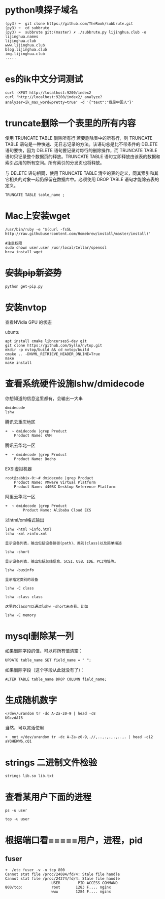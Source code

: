 # python嗅探子域名

```
(py3) ➜  git clone https://github.com/TheRook/subbrute.git
(py3) ➜  cd subbrute
(py3) ➜  subbrute git:(master) ✗ ./subbrute.py lijinghua.club -o lijinghua.names
lijinghua.club
www.lijinghua.club
blog.lijinghua.club
img.lijinghua.club
·····
```



# es的ik中文分词测试

```
curl -XPUT http://localhost:9200/index2
curl 'http://localhost:9200/index2/_analyze?analyzer=ik_max_word&pretty=true' -d '{"text":"我是中国人"}'
```



# truncate删除一个表里的所有内容

使用 TRUNCATE TABLE 删除所有行
若要删除表中的所有行，则 TRUNCATE TABLE 语句是一种快速、无日志记录的方法。该语句总是比不带条件的 DELETE 语句要快，因为 DELETE 语句要记录对每行的删除操作，而 TRUNCATE TABLE 语句只记录整个数据页的释放。TRUNCATE TABLE 语句立即释放由该表的数据和索引占用的所有空间。所有索引的分发页也将释放。

与 DELETE 语句相同，使用 TRUNCATE TABLE 清空的表的定义，同其索引和其它相关的对象一起仍保留在数据库中。必须使用 DROP TABLE 语句才能除去表的定义。

```
TRUNCATE TABLE table_name ;
```

# Mac上安装wget



```
/usr/bin/ruby -e "$(curl -fsSL http://raw.githubusercontent.com/Homebrew/install/master/install)"

#注意权限
sudo chown user.user /usr/local/Cellar/openssl
brew install wget

```

# ~~安装pip新姿势~~

```
python get-pip.py
```



# 安装nvtop

查看NVidia GPU 的状态

ubuntu 

```
apt install cmake libncurses5-dev git
git clone https://github.com/Syllo/nvtop.git
mkdir -p nvtop/build && cd nvtop/build
cmake .. -DNVML_RETRIEVE_HEADER_ONLINE=True
make
make install 
```

# 查看系统硬件设施lshw/dmidecode

你想知道的信息这里都有，会输出一大串

```
dmidecode
lshw
```

腾讯云重庆地区

```
➜  ~ dmidecode |grep Product
	Product Name: KVM
```

腾讯云华北一区

```
➜  ~ dmidecode |grep Product
	Product Name: Bochs
```

EXSI虚拟机器

```
root@zabbix-0:~# dmidecode |grep Product
	Product Name: VMware Virtual Platform
	Product Name: 440BX Desktop Reference Platform
```

阿里云华北一区

```
➜  ~ dmidecode |grep Product
        Product Name: Alibaba Cloud ECS
```

 以html/xml格式输出

```
lshw -html >info.html
lshw -xml >info.xml
```



```
显示设备列表，输出包括设备路径(path)、类别(class)以及简单描述

lshw -short

显示设备列表，输出包括总线信息、SCSI、USB、IDE、PCI地址等。

lshw -businfo

显示指定类别的设备

lshw -C class

lshw -class class

这里的class可以通过lshw -short来查看。比如

lshw -C memory
```



# mysql删除某一列

如果删除字段的值，可以将所有值清空：

```
UPDATE table_name SET field_name = " ";
```

如果删除字段（这个字段从此就没有了）：

```
ALTER TABLE table_name DROP COLUMN field_name;
```



# 生成随机数字

```
</dev/urandom tr -dc A-Za-z0-9 | head -c8
UGczdA15
```

当然，可以灵活使用

```
➜  mnt </dev/urandom tr -dc A-Za-z0-9,.//,..,.,.,.,..,. | head -c12
aYQHEKW6,cQ1
```

# strings 二进制文件检验

```
strings lib.so lib.txt 
```

# 查看某用户下面的进程

```
ps -u user
```

```
top -u user 
```

# 根据端口看=====用户，进程，pid

## fuser

```
➜  /etc fuser -v -n tcp 800
Cannot stat file /proc/24084/fd/4: Stale file handle
Cannot stat file /proc/24274/fd/4: Stale file handle
                     USER        PID ACCESS COMMAND
800/tcp:             root       1283 F.... nginx
                     www        1284 F.... nginx
```



